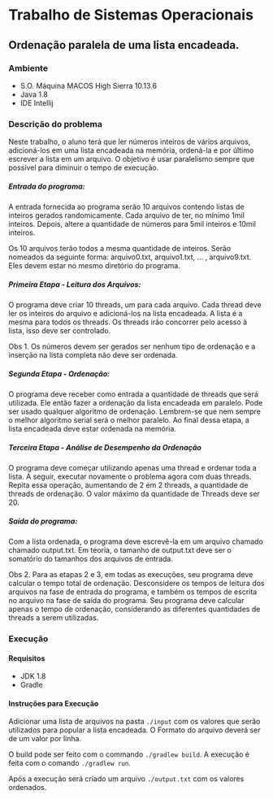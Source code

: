 # Trabalho de Sistemas Operacionais
##  Ordenação paralela de uma lista encadeada.

### Ambiente

- S.O. Máquina MACOS High Sierra 10.13.6
- Java 1.8
- IDE Intellij

### Descrição do problema

Neste trabalho, o aluno terá que ler números inteiros de vários
arquivos, adicioná-los em uma lista encadeada na memória, ordená-la e
por último escrever a lista em um arquivo. O objetivo é usar
paralelismo sempre que possível para diminuir o tempo de execução.

##### Entrada do programa:

A entrada fornecida ao programa serão 10 arquivos contendo
listas de inteiros gerados randomicamente. Cada arquivo de ter, no
mínimo 1mil inteiros. Depois, altere a quantidade de números para 5mil
inteiros e 10mil inteiros.

Os 10 arquivos terão todos a mesma quantidade de inteiros. Serão
nomeados da seguinte forma: arquivo0.txt, arquivo1.txt, ... ,
arquivo9.txt. Eles devem estar no mesmo diretório do programa.

##### Primeira Etapa - Leitura dos Arquivos:

O programa deve criar 10 threads, um para cada arquivo. Cada thread
deve ler os inteiros do arquivo e adicioná-los na lista encadeada. A
lista é a mesma para todos os threads. Os threads irão concorrer pelo
acesso à lista, isso deve ser controlado.

Obs 1. Os números devem ser gerados ser nenhum tipo de ordenação e a
inserção na lista completa não deve ser ordenada.

##### Segunda Etapa - Ordenação:

O programa deve receber como entrada a quantidade de threads que será
utilizada. Ele então fazer a ordenação da lista
encadeada em paralelo. Pode ser usado qualquer algoritmo de ordenação.
Lembrem-se que nem sempre o melhor algoritmo serial será o melhor
paralelo. Ao final dessa etapa, a lista encadeada deve estar ordenada
na memória.

##### Terceira Etapa - Análise de Desempenho da Ordenação
O programa deve começar utilizando apenas uma thread e ordenar toda a
lista. A seguir, executar novamente o problema agora com duas threads.
Repita essa operação, aumentando de 2 em 2 threads, a quantidade de
threads de ordenação. O valor máximo da quantidade de Threads deve ser 20.

##### Saída do programa:

Com a lista ordenada, o programa deve escrevê-la em um arquivo chamado
chamado output.txt. Em teoria, o tamanho de output.txt deve
ser o somatório do tamanhos dos arquivos de entrada.

Obs 2. Para as etapas 2 e 3, em todas as execuções, seu programa deve
calcular o tempo total de ordenação. Desconsidere os tempos de leitura
dos arquivos na fase de entrada do programa, e também os tempos de
escrita no arquivo na fase de saída do programa. Seu programa deve
calcular apenas o tempo de ordenação, considerando as diferentes
quantidades de threads a serem utilizadas.

### Execução 

#### Requisitos

- JDK 1.8
- Gradle

#### Instruções para Execução

Adicionar uma lista de arquivos na pasta `./input` com os valores que serão
 utilizados para popular a lista encadeada. O Formato do arquivo deverá ser de um valor por linha.
 
O build pode ser feito com o commando ``./gradlew build``.
A execução é feita com o comando ``./gradlew run``.

Após a execução será criado um arquivo ``./output.txt`` com os valores ordenados.

